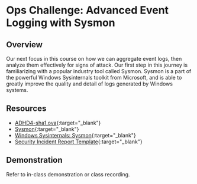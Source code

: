 # Ops Challenge: Advanced Event Logging with Sysmon

## Overview

Our next focus in this course on how we can aggregate event logs, then analyze them effectively for signs of attack. Our first step in this journey is familiarizing with a popular industry tool called Sysmon. Sysmon is a part of the powerful Windows Sysinternals toolkit from Microsoft, and is able to greatly improve the quality and detail of logs generated by Windows systems.

## Resources

- [ADHD4-sha1.ova](https://codefellows.github.io/ops-401-cybersecurity-guide/curriculum/#downloads-table){:target="_blank"}
- [Sysmon](https://github.com/SwiftOnSecurity/sysmon-config/blob/master/sysmonconfig-export.xml){:target="_blank"}
- [Windows Sysinternals: Sysmon](https://docs.microsoft.com/en-us/sysinternals/downloads/sysmon){:target="_blank"}
- [Security Incident Report Template](https://docs.google.com/document/d/124oPC60caOzm1Lqx0clZydpqwPCjBK3rffLXZ6Pu3jU/edit){:target="_blank"}

## Demonstration

Refer to in-class demonstration or class recording.

